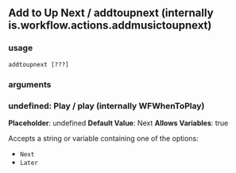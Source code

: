 
## Add to Up Next / addtoupnext (internally is.workflow.actions.addmusictoupnext)

### usage
`addtoupnext [???]`

### arguments
### undefined: Play / play (internally WFWhenToPlay)
**Placeholder**: undefined
**Default Value**: Next
**Allows Variables**: true


Accepts a string 
or variable
containing one of the options:

- `Next`
- `Later`

